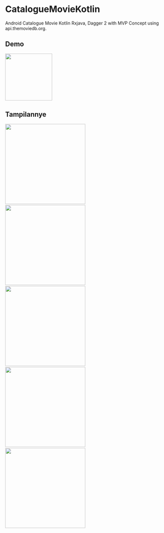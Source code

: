# CatalogueMovieKotlin
Android Catalogue Movie Kotlin Rxjava, Dagger 2 with MVP Concept using api.themoviedb.org.
## Demo

<a href="https://www.youtube.com/watch?v=qEdsCF-k3To" target="_blank"><img src="https://www.slashgear.com/wp-content/uploads/2017/08/YouTube_New_logo.jpg" width="150"></a>&nbsp;&nbsp;&nbsp;
## Tampilannye
<img src="https://raw.githubusercontent.com/bangtiray/CatalogueMovieKotlin/master/screenshot/Screenshot_20190602-121114.png" width="256">&nbsp;&nbsp;&nbsp;
<img src="https://raw.githubusercontent.com/bangtiray/CatalogueMovieKotlin/master/screenshot/Screenshot_20190602-121121.png" width="256">&nbsp;&nbsp;&nbsp;
<img src="https://raw.githubusercontent.com/bangtiray/CatalogueMovieKotlin/master/screenshot/Screenshot_20190602-121125.png" width="256">&nbsp;&nbsp;&nbsp;
<img src="https://raw.githubusercontent.com/bangtiray/CatalogueMovieKotlin/master/screenshot/Screenshot_20190602-121130.png" width="256">&nbsp;&nbsp;&nbsp;
<img src="https://raw.githubusercontent.com/bangtiray/CatalogueMovieKotlin/master/screenshot/Screenshot_20190602-121140.png" width="256">&nbsp;&nbsp;&nbsp;
